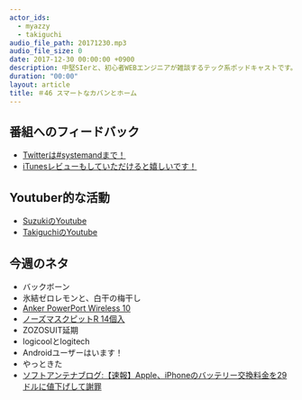 ```yaml
---
actor_ids:
  - myazzy
  - takiguchi
audio_file_path: 20171230.mp3
audio_file_size: 0
date: 2017-12-30 00:00:00 +0900
description: 中堅SIerと、初心者WEBエンジニアが雑談するテック系ポッドキャストです。
duration: "00:00"
layout: article
title: ＃46 スマートなカバンとホーム
---
```

## 番組へのフィードバック
* [Twitterは#systemandまで！](https://twitter.com/search?q=%23systemand)
* [iTunesレビューもしていただけると嬉しいです！](https://itunes.apple.com/jp/podcast/systemand-online/id1205168408?mt=2)

## Youtuber的な活動
* [SuzukiのYoutube](https://www.youtube.com/channel/UCqTozqKO5AWD8OccCnW3Rvw)
* [TakiguchiのYoutube](https://www.youtube.com/channel/UCtoXGiMeDggQPdGoanDE2sA)


## 今週のネタ
* バックボーン
* 氷結ゼロレモンと、白干の梅干し
* [Anker PowerPort Wireless 10](http://amzn.asia/7AgtMyp)
* [ノーズマスクピットR 14個入](http://amzn.asia/b3bqSGu)
* ZOZOSUIT延期
* logicoolとlogitech
* Androidユーザーはいます！
* やっときた
* [ソフトアンテナブログ:【速報】Apple、iPhoneのバッテリー交換料金を29ドルに値下げして謝罪](http://www.softantenna.com/wp/iphone/iphone-drop-battery-replacement-to-29/)
